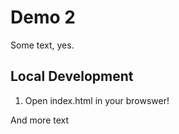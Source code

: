 # Demo 2

Some text, yes.

## Local Development

1. Open index.html in your browswer!

And more text



